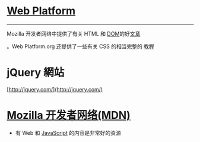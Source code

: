 # [Web Platform](https://www.webplatform.org/)

---

Mozilla 开发者网络中提供了有关 HTML 和 [DOM](https://developer.mozilla.org/en-US/docs/Web/API/Document_Object_Model)的好[文章](https://developer.mozilla.org/en-US/docs/Web/Guide/HTML/Introduction)

。Web Platform.org 还提供了一些有关 CSS 的相当完整的 [教程](http://docs.webplatform.org/wiki/css)

# jQuery 網站

[http://jquery.com/](http://jquery.com/)

# [Mozilla 开发者网络\(MDN\)](https://developer.mozilla.org/en-US/)

* 有 Web 和 [JavaScript](https://developer.mozilla.org/en-US/docs/Web/JavaScript) 的内容是非常好的资源



